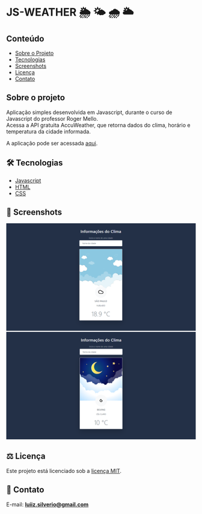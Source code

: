 # JS-WEATHER 🌦 🌤 🌧 🌥

## Conteúdo
* [Sobre o Projeto](#sobre-o-projeto)
* [Tecnologias](#hammer_and_wrench-tecnologias)
* [Screenshots](#camera_flash-screenshots)
* [Licença](#balance_scale-licença)
* [Contato](#email-contato)

## Sobre o projeto
Aplicação simples desenvolvida em Javascript, durante o curso de Javascript do professor Roger Mello.<br />
Acessa a API gratuita AccuWeather, que retorna dados do clima, horário e temperatura da cidade informada.<br />

A aplicação pode ser acessada [aqui](https://js-weather-city.netlify.app/).<br />

## :hammer_and_wrench: Tecnologias
* <ins>Javascript</ins>
* <ins>HTML</ins>
* <ins>CSS</ins>

## :camera_flash: Screenshots
![](https://github.com/luiizsilverio/js-weather/blob/master/images/screenshot1.png)
![](https://github.com/luiizsilverio/js-weather/blob/master/images/screenshot2.png)

## :balance_scale: Licença
Este projeto está licenciado sob a [licença MIT](LICENSE).

## :email: Contato

E-mail: [**luiiz.silverio@gmail.com**](mailto:luiiz.silverio@gmail.com)
